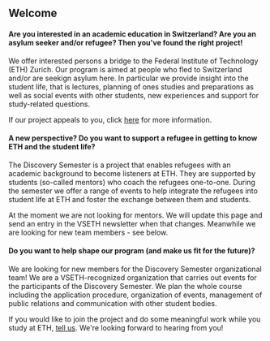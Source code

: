 ## Welcome

#### Are you interested in an academic education in Switzerland? Are you an asylum seeker and/or refugee? Then you've found the right project!

We offer interested persons a bridge to the Federal Institute of Technology (ETH) Zurich. Our program is aimed at people who fled to Switzerland and/or are seekign asylum here. In particular we provide insight into the student life, that is lectures, planning of ones studies and preparations as well as social events with other students, new experiences and support for study-related questions.

If our project appeals to you, click [here](/mentees) for more information.

#### A new perspective? Do you want to support a refugee in getting to know ETH and the student life?

The Discovery Semester is a project that enables refugees with an academic background to become listeners at ETH. They are supported by students (so-called mentors) who coach the refugees one-to-one. During the semester we offer a range of events to help integrate the refugees into student life at ETH and foster the exchange between them and students.

At the moment we are not looking for mentors. We will update this page and send an entry in the VSETH newsletter when that changes. Meanwhile we are looking for new team members - see below. 

#### Do you want to help shape our program (and make us fit for the future)?

We are looking for new members for the Discovery Semester organizational team! We are a VSETH-recognized organization that carries out events for the participants of the Discovery Semester. We plan the whole course including the application procedure, organization of events, management of public relations and communication with other student bodies.

If you would like to join the project and do some meaningful work while you study at ETH, [tell us](mailto:contact@discovery-semester.ch). We're looking forward to hearing from you!
